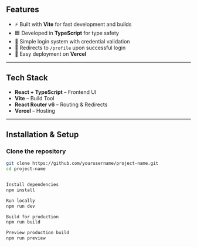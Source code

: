 

## Features

- ⚡ Built with **Vite** for fast development and builds  
- 🟦 Developed in **TypeScript** for type safety  
- 🔐 Simple login system with credential validation  
- 🔄 Redirects to `/profile` upon successful login  
- 🚀 Easy deployment on **Vercel**

---

## Tech Stack

- **React + TypeScript** – Frontend UI  
- **Vite** – Build Tool  
- **React Router v6** – Routing & Redirects  
- **Vercel** – Hosting

---

## Installation & Setup

### Clone the repository
```bash
git clone https://github.com/yourusername/project-name.git
cd project-name


Install dependencies
npm install

Run locally
npm run dev

Build for production
npm run build

Preview production build
npm run preview
